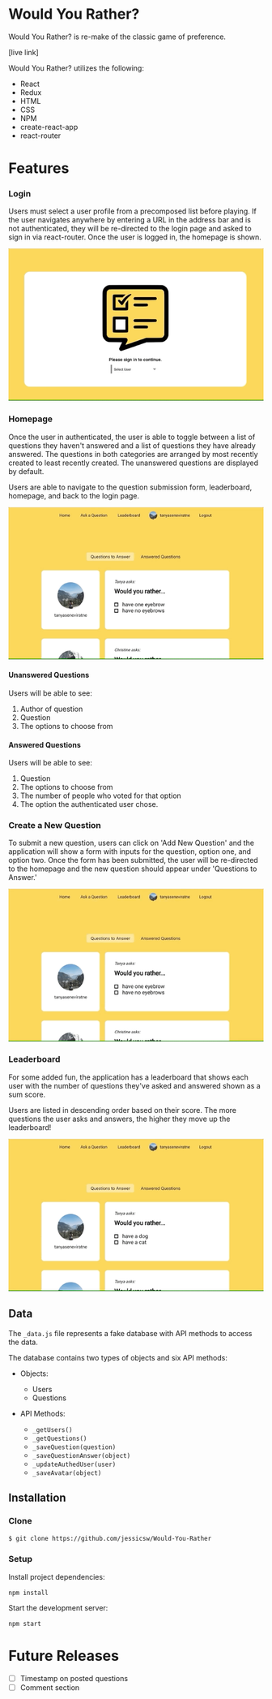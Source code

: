 # Would You Rather?

Would You Rather? is re-make of the classic game of preference.

[live link]

Would You Rather? utilizes the following:

* React
* Redux
* HTML
* CSS
* NPM
* create-react-app
* react-router

# Features

### Login

Users must select a user profile from a precomposed list before playing. If the user navigates anywhere by entering a URL in the address bar and is not authenticated, they will be re-directed to the login page and asked to sign in via react-router. Once the user is logged in, the homepage is shown.

![](demo/login-demo.gif)

### Homepage

Once the user in authenticated, the user is able to toggle between a list of questions they haven't answered and a list of questions they have already answered. The questions in both categories are arranged by most recently created to least recently created. The unanswered questions are displayed by default.

Users are able to navigate to the question submission form, leaderboard, homepage, and back to the login page.

![](demo/homepage-demo.gif)

#### Unanswered Questions

Users will be able to see:
  1. Author of question
  2. Question
  3. The options to choose from

#### Answered Questions

Users will be able to see:
  1. Question
  2. The options to choose from
  3. The number of people who voted for that option
  4. The option the authenticated user chose.

### Create a New Question

To submit a new question, users can click on 'Add New Question' and the application will show a form with inputs for the question, option one, and option two. Once the form has been submitted, the user will be re-directed to the homepage and the new question should appear under 'Questions to Answer.'

![](demo/new-question-demo.gif)

### Leaderboard

For some added fun, the application has a leaderboard that shows each user with the number of questions they've asked and answered shown as a sum score.

Users are listed in descending order based on their score. The more questions the user asks and answers, the higher they move up the leaderboard!

![](demo/leaderboard-demo.gif)

## Data

The `_data.js` file represents a fake database with API methods to access the data.

The database contains two types of objects and six API methods:

* Objects:
  * Users
  * Questions

* API Methods:
  * `_getUsers()`
  * `_getQuestions()`
  * `_saveQuestion(question)`
  * `_saveQuestionAnswer(object)`
  * `_updateAuthedUser(user)`
  * `_saveAvatar(object)`

## Installation

### Clone

```shell
$ git clone https://github.com/jessicsw/Would-You-Rather
```

### Setup

Install project dependencies:

```shell
npm install
```

Start the development server:

```shell
npm start
```

# Future Releases

- [ ] Timestamp on posted questions
- [ ] Comment section